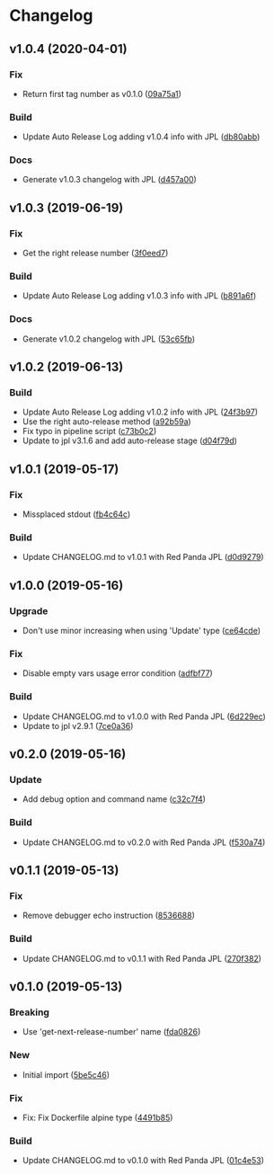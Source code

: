# Changelog

## v1.0.4 (2020-04-01)

### Fix

* Return first tag number as v0.1.0 ([09a75a1](https://github.com/kairops/dc-get-next-release-number/commit/09a75a1))

### Build

* Update Auto Release Log adding v1.0.4 info with JPL ([db80abb](https://github.com/kairops/dc-get-next-release-number/commit/db80abb))

### Docs

* Generate v1.0.3 changelog with JPL ([d457a00](https://github.com/kairops/dc-get-next-release-number/commit/d457a00))

## v1.0.3 (2019-06-19)

### Fix

* Get the right release number ([3f0eed7](https://github.com/kairops/dc-get-next-release-number/commit/3f0eed7))

### Build

* Update Auto Release Log adding v1.0.3 info with JPL ([b891a6f](https://github.com/kairops/dc-get-next-release-number/commit/b891a6f))

### Docs

* Generate v1.0.2 changelog with JPL ([53c65fb](https://github.com/kairops/dc-get-next-release-number/commit/53c65fb))

## v1.0.2 (2019-06-13)

### Build

* Update Auto Release Log adding v1.0.2 info with JPL ([24f3b97](https://github.com/kairops/dc-get-next-release-number/commit/24f3b97))
* Use the right auto-release method ([a92b59a](https://github.com/kairops/dc-get-next-release-number/commit/a92b59a))
* Fix typo in pipeline script ([c73b0c2](https://github.com/kairops/dc-get-next-release-number/commit/c73b0c2))
* Update to jpl v3.1.6 and add auto-release stage ([d04f79d](https://github.com/kairops/dc-get-next-release-number/commit/d04f79d))

## v1.0.1 (2019-05-17)

### Fix

* Missplaced stdout ([fb4c64c](https://github.com/kairops/dc-get-next-release-number/commit/fb4c64c))

### Build

* Update CHANGELOG.md to v1.0.1 with Red Panda JPL ([d0d9279](https://github.com/kairops/dc-get-next-release-number/commit/d0d9279))

## v1.0.0 (2019-05-16)

### Upgrade

* Don't use minor increasing when using 'Update' type ([ce64cde](https://github.com/kairops/dc-get-next-release-number/commit/ce64cde))

### Fix

* Disable empty vars usage error condition ([adfbf77](https://github.com/kairops/dc-get-next-release-number/commit/adfbf77))

### Build

* Update CHANGELOG.md to v1.0.0 with Red Panda JPL ([6d229ec](https://github.com/kairops/dc-get-next-release-number/commit/6d229ec))
* Update to jpl v2.9.1 ([7ce0a36](https://github.com/kairops/dc-get-next-release-number/commit/7ce0a36))

## v0.2.0 (2019-05-16)

### Update

* Add debug option and command name ([c32c7f4](https://github.com/kairops/dc-get-next-release-number/commit/c32c7f4))

### Build

* Update CHANGELOG.md to v0.2.0 with Red Panda JPL ([f530a74](https://github.com/kairops/dc-get-next-release-number/commit/f530a74))

## v0.1.1 (2019-05-13)

### Fix

* Remove debugger echo instruction ([8536688](https://github.com/kairops/dc-get-next-release-number/commit/8536688))

### Build

* Update CHANGELOG.md to v0.1.1 with Red Panda JPL ([270f382](https://github.com/kairops/dc-get-next-release-number/commit/270f382))

## v0.1.0 (2019-05-13)

### Breaking

* Use 'get-next-release-number' name ([fda0826](https://github.com/kairops/dc-get-next-release-number/commit/fda0826))

### New

* Initial import ([5be5c46](https://github.com/kairops/dc-get-next-release-number/commit/5be5c46))

### Fix

* Fix: Fix Dockerfile alpine type ([4491b85](https://github.com/kairops/dc-get-next-release-number/commit/4491b85))

### Build

* Update CHANGELOG.md to v0.1.0 with Red Panda JPL ([01c4e53](https://github.com/kairops/dc-get-next-release-number/commit/01c4e53))

